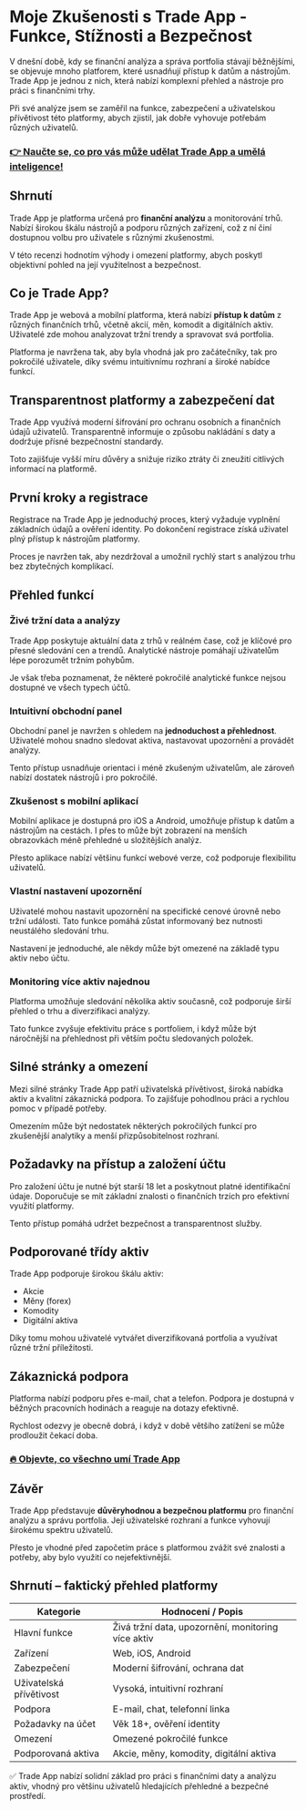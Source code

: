 # Moje Zkušenosti s Trade App - Funkce, Stížnosti a Bezpečnost
   
V dnešní době, kdy se finanční analýza a správa portfolia stávají běžnějšími, se objevuje mnoho platforem, které usnadňují přístup k datům a nástrojům. Trade App je jednou z nich, která nabízí komplexní přehled a nástroje pro práci s finančními trhy.  

Při své analýze jsem se zaměřil na funkce, zabezpečení a uživatelskou přívětivost této platformy, abych zjistil, jak dobře vyhovuje potřebám různých uživatelů.  

### [👉 Naučte se, co pro vás může udělat Trade App a umělá inteligence!](https://tinyurl.com/25q2ntwq)
## Shrnutí  
Trade App je platforma určená pro **finanční analýzu** a monitorování trhů. Nabízí širokou škálu nástrojů a podporu různých zařízení, což z ní činí dostupnou volbu pro uživatele s různými zkušenostmi.  

V této recenzi hodnotím výhody i omezení platformy, abych poskytl objektivní pohled na její využitelnost a bezpečnost.  

## Co je Trade App?  
Trade App je webová a mobilní platforma, která nabízí **přístup k datům** z různých finančních trhů, včetně akcií, měn, komodit a digitálních aktiv. Uživatelé zde mohou analyzovat tržní trendy a spravovat svá portfolia.  

Platforma je navržena tak, aby byla vhodná jak pro začátečníky, tak pro pokročilé uživatele, díky svému intuitivnímu rozhraní a široké nabídce funkcí.  

## Transparentnost platformy a zabezpečení dat  
Trade App využívá moderní šifrování pro ochranu osobních a finančních údajů uživatelů. Transparentně informuje o způsobu nakládání s daty a dodržuje přísné bezpečnostní standardy.  

Toto zajišťuje vyšší míru důvěry a snižuje riziko ztráty či zneužití citlivých informací na platformě.  

## První kroky a registrace  
Registrace na Trade App je jednoduchý proces, který vyžaduje vyplnění základních údajů a ověření identity. Po dokončení registrace získá uživatel plný přístup k nástrojům platformy.  

Proces je navržen tak, aby nezdržoval a umožnil rychlý start s analýzou trhu bez zbytečných komplikací.  

## Přehled funkcí  

### Živé tržní data a analýzy  
Trade App poskytuje aktuální data z trhů v reálném čase, což je klíčové pro přesné sledování cen a trendů. Analytické nástroje pomáhají uživatelům lépe porozumět tržním pohybům.  

Je však třeba poznamenat, že některé pokročilé analytické funkce nejsou dostupné ve všech typech účtů.  

### Intuitivní obchodní panel  
Obchodní panel je navržen s ohledem na **jednoduchost a přehlednost**. Uživatelé mohou snadno sledovat aktiva, nastavovat upozornění a provádět analýzy.  

Tento přístup usnadňuje orientaci i méně zkušeným uživatelům, ale zároveň nabízí dostatek nástrojů i pro pokročilé.  

### Zkušenost s mobilní aplikací  
Mobilní aplikace je dostupná pro iOS a Android, umožňuje přístup k datům a nástrojům na cestách. I přes to může být zobrazení na menších obrazovkách méně přehledné u složitějších analýz.  

Přesto aplikace nabízí většinu funkcí webové verze, což podporuje flexibilitu uživatelů.  

### Vlastní nastavení upozornění  
Uživatelé mohou nastavit upozornění na specifické cenové úrovně nebo tržní události. Tato funkce pomáhá zůstat informovaný bez nutnosti neustálého sledování trhu.  

Nastavení je jednoduché, ale někdy může být omezené na základě typu aktiv nebo účtu.  

### Monitoring více aktiv najednou  
Platforma umožňuje sledování několika aktiv současně, což podporuje širší přehled o trhu a diverzifikaci analýzy.  

Tato funkce zvyšuje efektivitu práce s portfoliem, i když může být náročnější na přehlednost při větším počtu sledovaných položek.  

## Silné stránky a omezení  
Mezi silné stránky Trade App patří uživatelská přívětivost, široká nabídka aktiv a kvalitní zákaznická podpora. To zajišťuje pohodlnou práci a rychlou pomoc v případě potřeby.  

Omezením může být nedostatek některých pokročilých funkcí pro zkušenější analytiky a menší přizpůsobitelnost rozhraní.  

## Požadavky na přístup a založení účtu  
Pro založení účtu je nutné být starší 18 let a poskytnout platné identifikační údaje. Doporučuje se mít základní znalosti o finančních trzích pro efektivní využití platformy.  

Tento přístup pomáhá udržet bezpečnost a transparentnost služby.  

## Podporované třídy aktiv  
Trade App podporuje širokou škálu aktiv:  
- Akcie  
- Měny (forex)  
- Komodity  
- Digitální aktiva  

Díky tomu mohou uživatelé vytvářet diverzifikovaná portfolia a využívat různé tržní příležitosti.  

## Zákaznická podpora  
Platforma nabízí podporu přes e-mail, chat a telefon. Podpora je dostupná v běžných pracovních hodinách a reaguje na dotazy efektivně.  

Rychlost odezvy je obecně dobrá, i když v době většího zatížení se může prodloužit čekací doba.  

### [🔥 Objevte, co všechno umí Trade App](https://tinyurl.com/25q2ntwq)
## Závěr  
Trade App představuje **důvěryhodnou a bezpečnou platformu** pro finanční analýzu a správu portfolia. Její uživatelské rozhraní a funkce vyhovují širokému spektru uživatelů.  

Přesto je vhodné před započetím práce s platformou zvážit své znalosti a potřeby, aby bylo využití co nejefektivnější.  

## Shrnutí – faktický přehled platformy  

| Kategorie                  | Hodnocení / Popis                            |  
|----------------------------|---------------------------------------------|  
| Hlavní funkce              | Živá tržní data, upozornění, monitoring více aktiv |  
| Zařízení                   | Web, iOS, Android                           |  
| Zabezpečení                | Moderní šifrování, ochrana dat              |  
| Uživatelská přívětivost   | Vysoká, intuitivní rozhraní                  |  
| Podpora                   | E-mail, chat, telefonní linka                |  
| Požadavky na účet         | Věk 18+, ověření identity                     |  
| Omezení                   | Omezené pokročilé funkce                      |  
| Podporovaná aktiva         | Akcie, měny, komodity, digitální aktiva     |  

✅ Trade App nabízí solidní základ pro práci s finančními daty a analýzu aktiv, vhodný pro většinu uživatelů hledajících přehledné a bezpečné prostředí.